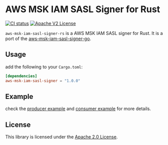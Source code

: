 # AWS MSK IAM SASL Signer for Rust

[![CI status](https://github.com/yuhao-su/aws-msk-iam-sasl-signer-rs/actions/workflows/ci.yaml/badge.svg?branch=main)](https://github.com/yuhao-su/aws-msk-iam-sasl-signer-rs/actions/workflows/ci.yaml)
[![Apache V2 License](https://img.shields.io/badge/license-Apache%20V2-blue.svg)](./LICENSE)

`aws-msk-iam-sasl-signer-rs` is a AWS MSK IAM SASL signer for Rust. It is a port of the [aws-msk-iam-sasl-signer-go](https://github.com/aws/aws-msk-iam-sasl-signer-go).

## Usage
add the following to your `Cargo.toml`:
```toml
[dependencies]
aws-msk-iam-sasl-signer = "1.0.0"
```

## Example
check the [producer example](./examples/consumer.rs) and [consumer example](./examples/producer.rs) for more details.

## License
This library is licensed under the [Apache 2.0 License](./LICENSE).